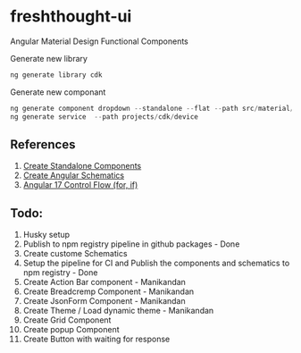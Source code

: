 # freshthought-ui
Angular Material Design Functional Components

Generate new library

```ts
ng generate library cdk 
```

Generate new componant

```ts
ng generate component dropdown --standalone --flat --path src/material/dropdown
ng generate service  --path projects/cdk/device
```

## References

1. [Create Standalone Components](https://sandroroth.com/blog/angular-library)
2. [Create Angular Schematics](https://blog.angular.io/schematics-an-introduction-dc1dfbc2a2b2)
3. [Angular 17 Control Flow (for, if)](https://www.techiediaries.com/angular-17-new-control-flow-examples/)

## Todo:

1. Husky setup
2. Publish to npm registry pipeline in github packages - Done
3. Create custome Schematics
4. Setup the pipeline for CI and Publish the components and schematics to npm registry - Done
5. Create Action Bar component - Manikandan
6. Create Breadcremp Component - Manikandan
7. Create JsonForm Component - Manikandan
8. Create Theme / Load dynamic theme  - Manikandan
8. Create Grid Component
9. Create popup Component
10. Create Button with waiting for response